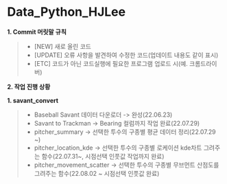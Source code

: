 # Data_Python_HJLee

**1. Commit 머릿말 규칙**

  >- [NEW] 새로 올린 코드
  >- [UPDATE] 오류 사항을 발견하여 수정한 코드(업데이트 내용도 같이 표시)
  >- [ETC] 코드가 아닌 코드실행에 필요한 프로그램 업로드 시(예. 크롬드라이버)
 
**2. 작업 진행 상황**

**1. savant_convert**
>- Baseball Savant 데이터 다운로더 -> 완성(22.06.23)
>- Savant to Trackman -> Bearing 컬럼까지 작업 완료(22.07.29)
>- pitcher_summary -> 선택한 투수의 구종별 평균 데이터 정리(22.07.29 ~)
>- pitcher_location_kde -> 선택한 투수의 구종별 로케이션 kde차트 그려주는 함수(22.07.31~, 시점선택 인풋값 작업까지 완료)
>- pitcher_movement_scatter -> 선택한 투수의 구종별 무브먼트 산점도를 그려주는 함수(22.08.02 ~ 시점선택 인풋값 완료)
